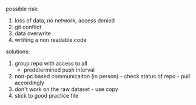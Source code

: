 possible risk:

1. loss of data, no network, access denied
2. git conflict 
3. data overwrite
4. wrtiting a non readable code



solutions: 

1. group repo with access to all
    - predetermined push interval
2. non-pc based communicaiton (in person) - check status of repo - pull accordingly 
3. don't work on the raw dataset - use copy 
4. stick to good practice file 